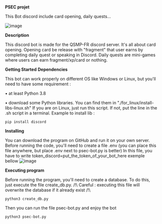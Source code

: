 **PSEC projet**

This Bot discord include card opening, daily quests...

![image](https://github.com/mathkiler/PSEC/assets/98045481/3b54b512-2097-4f66-9d05-5198a87ed1c5)

**Description**

This discord bot is made for the QSMP-FR discord server.
It's all about card opening. Opening card be release with "fragment" that user earns by completing daily quest or speaking in Discord.
Daily quests are mini-games where users can earn fragment/xp/card or nothing.



**Getting Started**
**Dependencies**

This bot can work properly on different OS like Windows or Linux, but you'll need to have some requirement : 

• at least Python 3.8

• download some Python libraries. You can find them in "./for_linux/install-libs-linux.sh" If you are on Linux, just run this script. If not, put the line in the .sh script in a terminal.
Example to install lib : 

    pip install discord

**Installing**

You can download the program on GitHub and run it on your own server.
Before running the code, you'll need to create a file .env (you can place this file anywhere, but place .env next to psec-bot.py is better)
In this file, you have to write token_discord=put_the_token_of_your_bot_here
exemple bellow
![image](https://github.com/mathkiler/PSEC/assets/98045481/b96f637b-41b4-4dfa-b9eb-8dcf68ab13ab)

**Executing program**

Before running the program, you'll need to create a database. To do this, just execute the file create_db.py. /!\ Careful : executing this file will overwrite the database if it already exist /!\

    python3 create_db.py
  
Then you can run the file psec-bot.py and enjoy the bot

    python3 psec-bot.py
    
